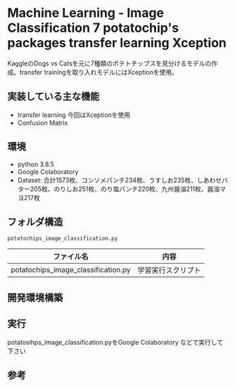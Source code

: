 # Machine Learning - Image Classification 7 potatochip's packages transfer learning Xception

KaggleのDogs vs Catsを元に7種類のポテトチップスを見分けるモデルの作成。transfer trainingを取り入れモデルにはXceptionを使用。

## 実装している主な機能

* transfer learning
  今回はXceptionを使用
* Confusion Matrix

## 環境

* python 3.8.5
* Google Colaboratory
* Dataset: 合計1573枚、コンソメパンチ234枚、うすしお235枚、しあわせバター205枚、のりしお251枚、のり塩パンチ220枚、九州醤油211枚、醤油マヨ217枚

## フォルダ構造


```
potatochips_image_classification.py
```

|ファイル名|内容|
|---------|----|
|potatochips_image_classification.py|学習実行スクリプト|

## 開発環境構築

## 実行

potatosihps_image_classification.pyをGoogle Colaboratory などで実行して下さい

## 参考


